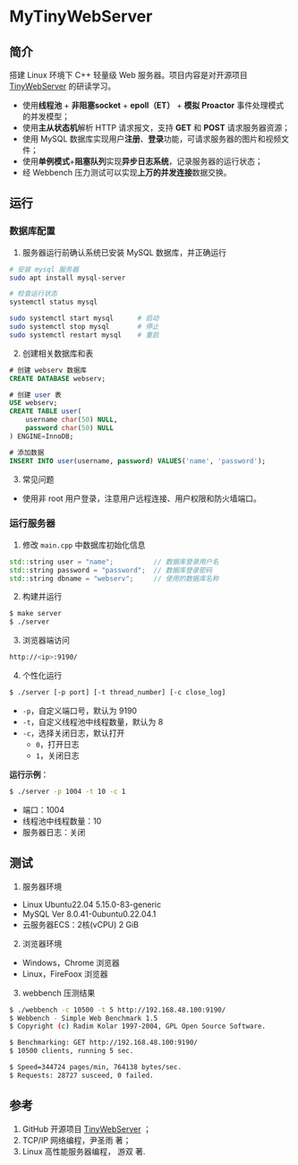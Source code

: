 # MyTinyWebServer

## 简介

搭建 Linux 环境下 C++ 轻量级 Web 服务器。项目内容是对开源项目 [TinyWebServer]( https://github.com/qinguoyi/TinyWebServer) 的研读学习。

- 使用**线程池** + **非阻塞socket** + **epoll（ET）** + **模拟 Proactor** 事件处理模式的并发模型；
- 使用**主从状态机**解析 HTTP 请求报文，支持 **GET** 和 **POST** 请求服务器资源；
- 使用 MySQL 数据库实现用户**注册**、**登录**功能，可请求服务器的图片和视频文件；
- 使用**单例模式**+**阻塞队列**实现**异步日志系统**，记录服务器的运行状态；
- 经 Webbench 压力测试可以实现**上万的并发连接**数据交换。

## 运行

### 数据库配置

1. 服务器运行前确认系统已安装 MySQL 数据库，并正确运行

```bash
# 安装 mysql 服务器
sudo apt install mysql-server

# 检查运行状态
systemctl status mysql

sudo systemctl start mysql		# 启动
sudo systemctl stop mysql		# 停止
sudo systemctl restart mysql	# 重启
```

2. 创建相关数据库和表

```sql
# 创建 webserv 数据库
CREATE DATABASE webserv;

# 创建 user 表
USE webserv;
CREATE TABLE user(
	username char(50) NULL,
	password char(50) NULL
) ENGINE=InnoDB;

# 添加数据
INSERT INTO user(username, password) VALUES('name', 'password');
```

3. 常见问题

- 使用非 root 用户登录，注意用户远程连接、用户权限和防火墙端口。

### 运行服务器

1. 修改 `main.cpp` 中数据库初始化信息

```c++
std::string user = "name";			// 数据库登录用户名
std::string password = "password";	// 数据库登录密码
std::string dbname = "webserv";		// 使用的数据库名称
```

2. 构建并运行

```bash
$ make server
$ ./server
```

3. 浏览器端访问

```bash
http://<ip>:9190/
```

4. 个性化运行

```bash
$ ./server [-p port] [-t thread_number] [-c close_log]
```

- `-p`，自定义端口号，默认为 9190
- `-t`，自定义线程池中线程数量，默认为 8
- `-c`，选择关闭日志，默认打开
	- `0`，打开日志
	- `1`，关闭日志

**运行示例**：
```bash
$ ./server -p 1004 -t 10 -c 1
```
- 端口：1004
- 线程池中线程数量：10
- 服务器日志：关闭

## 测试

1. 服务器环境

- Linux Ubuntu22.04 5.15.0-83-generic
- MySQL  Ver 8.0.41-0ubuntu0.22.04.1
- 云服务器ECS：2核(vCPU) 2 GiB

2. 浏览器环境

- Windows，Chrome 浏览器
- Linux，FireFoox 浏览器 

3. webbench 压测结果

```bash
$ ./webbench -c 10500 -t 5 http://192.168.48.100:9190/
$ Webbench - Simple Web Benchmark 1.5
$ Copyright (c) Radim Kolar 1997-2004, GPL Open Source Software.

$ Benchmarking: GET http://192.168.48.100:9190/
$ 10500 clients, running 5 sec.

$ Speed=344724 pages/min, 764138 bytes/sec.
$ Requests: 28727 susceed, 0 failed.
```

## 参考

1. GitHub 开源项目 [TinyWebServer]( https://github.com/qinguoyi/TinyWebServer) ；
2. TCP/IP 网络编程，尹圣雨 著；
3. Linux 高性能服务器编程， 游双 著.
